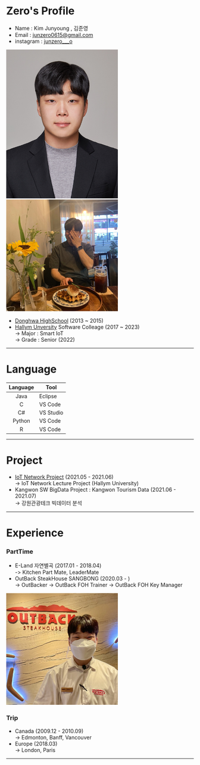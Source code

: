 # Zero's Profile
* Name : Kim Junyoung , 김준영 
* Email : junzero0615@gmail.com 
* instagram : [junzero___o][junzero___o]  
<img src=증명사진.jpeg width=300 height=400>  
<img src=profile.jpg width=300 height=300>     

* [Donghwa HighSchool][donghwa] (2013 ~ 2015)  
* [Hallym Unversity][hallym] Software Colleage (2017 ~ 2023)  
-> Major : Smart IoT  
-> Grade : Senior (2022)
*****
# Language
|Language|Tool|
|:---:|---|
|Java|Eclipse|
|C|VS Code|
|C#|VS Studio|
|Python|VS Code|
|R|VS Code|

*****
# Project
* [IoT Network Project][IoT] (2021.05 - 2021.06)  
-> IoT Network Lecture Project (Hallym University)
* Kangwon SW BigData Project : Kangwon Tourism Data (2021.06 - 2021.07)  
-> 강원관광테크 빅데이터 분석 
*****
# Experience 
### PartTime
* E-Land 자연별곡 (2017.01 - 2018.04)  
-> Kitchen Part Mate, LeaderMate
* OutBack SteakHouse SANGBONG (2020.03 - )  
-> OutBacker
-> OutBack FOH Trainer
-> OutBack FOH Key Manager
<img src=HostZero.jpg width=300 height=300>  

### Trip
* Canada (2009.12 - 2010.09)  
-> Edmonton, Banff, Vancouver
* Europe (2018.03)  
-> London, Paris
*****


[junzero___o]: https://www.instagram.com/junzero___o/
[hallym]: https://www.hallym.ac.kr
[donghwa]: https://www.donghwa.hs.kr
[IoT]: https://github.com/junzerogam/IoT-Network-Project
